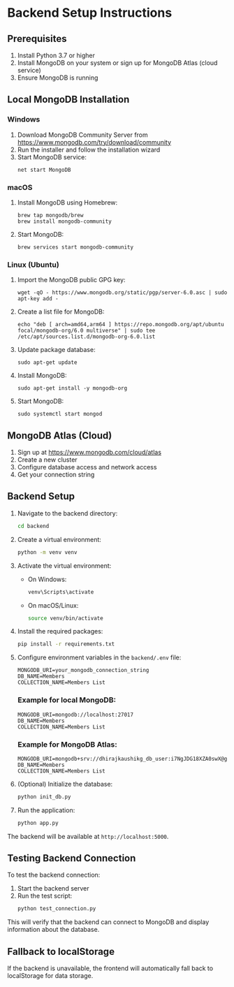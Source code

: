 # Backend Setup Instructions

## Prerequisites

1. Install Python 3.7 or higher
2. Install MongoDB on your system or sign up for MongoDB Atlas (cloud service)
3. Ensure MongoDB is running

## Local MongoDB Installation

### Windows

1. Download MongoDB Community Server from https://www.mongodb.com/try/download/community
2. Run the installer and follow the installation wizard
3. Start MongoDB service:
   ```
   net start MongoDB
   ```

### macOS

1. Install MongoDB using Homebrew:
   ```
   brew tap mongodb/brew
   brew install mongodb-community
   ```

2. Start MongoDB:
   ```
   brew services start mongodb-community
   ```

### Linux (Ubuntu)

1. Import the MongoDB public GPG key:
   ```
   wget -qO - https://www.mongodb.org/static/pgp/server-6.0.asc | sudo apt-key add -
   ```

2. Create a list file for MongoDB:
   ```
   echo "deb [ arch=amd64,arm64 ] https://repo.mongodb.org/apt/ubuntu focal/mongodb-org/6.0 multiverse" | sudo tee /etc/apt/sources.list.d/mongodb-org-6.0.list
   ```

3. Update package database:
   ```
   sudo apt-get update
   ```

4. Install MongoDB:
   ```
   sudo apt-get install -y mongodb-org
   ```

5. Start MongoDB:
   ```
   sudo systemctl start mongod
   ```

## MongoDB Atlas (Cloud)

1. Sign up at https://www.mongodb.com/cloud/atlas
2. Create a new cluster
3. Configure database access and network access
4. Get your connection string

## Backend Setup

1. Navigate to the backend directory:
   ```bash
   cd backend
   ```

2. Create a virtual environment:
   ```bash
   python -m venv venv
   ```

3. Activate the virtual environment:
   - On Windows:
     ```bash
     venv\Scripts\activate
     ```
   - On macOS/Linux:
     ```bash
     source venv/bin/activate
     ```

4. Install the required packages:
   ```bash
   pip install -r requirements.txt
   ```

5. Configure environment variables in the `backend/.env` file:
   ```
   MONGODB_URI=your_mongodb_connection_string
   DB_NAME=Members
   COLLECTION_NAME=Members List
   ```

   ### Example for local MongoDB:
   ```
   MONGODB_URI=mongodb://localhost:27017
   DB_NAME=Members
   COLLECTION_NAME=Members List
   ```

   ### Example for MongoDB Atlas:
   ```
   MONGODB_URI=mongodb+srv://dhirajkaushikg_db_user:i7NgJDG18XZA0swX@gymmembership.cjz3e8i.mongodb.net/
   DB_NAME=Members
   COLLECTION_NAME=Members List
   ```      

6. (Optional) Initialize the database:
   ```bash
   python init_db.py
   ```

7. Run the application:
   ```bash
   python app.py
   ```

The backend will be available at `http://localhost:5000`.

## Testing Backend Connection

To test the backend connection:

1. Start the backend server
2. Run the test script:
   ```bash
   python test_connection.py
   ```

This will verify that the backend can connect to MongoDB and display information about the database.

## Fallback to localStorage

If the backend is unavailable, the frontend will automatically fall back to localStorage for data storage.